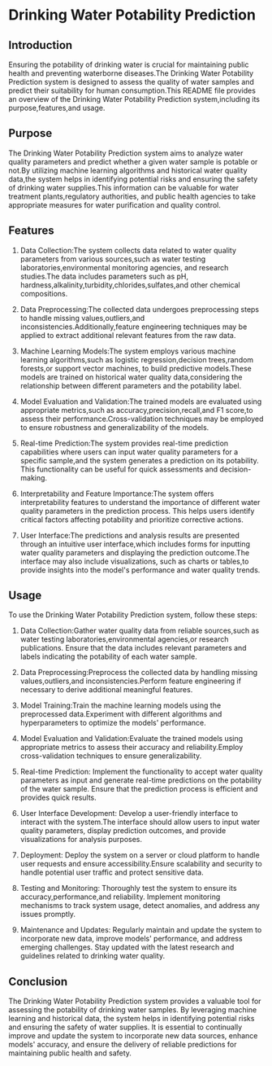 
# Drinking Water Potability Prediction

## Introduction
Ensuring the potability of drinking water is crucial for maintaining public health and preventing waterborne diseases.The Drinking Water Potability Prediction system is designed to assess the quality of water samples and predict their suitability for human consumption.This README file provides an overview of the Drinking Water Potability Prediction system,including its purpose,features,and usage.

## Purpose
The Drinking Water Potability Prediction system aims to analyze water quality parameters and predict whether a given water sample is potable or not.By utilizing machine learning algorithms and historical water quality data,the system helps in identifying potential risks and ensuring the safety of drinking water supplies.This information can be valuable for water treatment plants,regulatory authorities, and public health agencies to take appropriate measures for water purification and quality control.

## Features
1. Data Collection:The system collects data related to water quality parameters from various sources,such as water testing laboratories,environmental monitoring agencies, and research studies.The data includes parameters such as pH, hardness,alkalinity,turbidity,chlorides,sulfates,and other chemical compositions.

2. Data Preprocessing:The collected data undergoes preprocessing steps to handle missing values,outliers,and inconsistencies.Additionally,feature engineering techniques may be applied to extract additional relevant features from the raw data.

3. Machine Learning Models:The system employs various machine learning algorithms,such as logistic regression,decision trees,random forests,or support vector machines, to build predictive models.These models are trained on historical water quality data,considering the relationship between different parameters and the potability label.

4. Model Evaluation and Validation:The trained models are evaluated using appropriate metrics,such as accuracy,precision,recall,and F1 score,to assess their performance.Cross-validation techniques may be employed to ensure robustness and generalizability of the models.

5. Real-time Prediction:The system provides real-time prediction capabilities where users can input water quality parameters for a specific sample,and the system generates a prediction on its potability. This functionality can be useful for quick assessments and decision-making.

6. Interpretability and Feature Importance:The system offers interpretability features to understand the importance of different water quality parameters in the prediction process. This helps users identify critical factors affecting potability and prioritize corrective actions.

7. User Interface:The predictions and analysis results are presented through an intuitive user interface,which includes forms for inputting water quality parameters and displaying the prediction outcome.The interface may also include visualizations, such as charts or tables,to provide insights into the model's performance and water quality trends.

## Usage
To use the Drinking Water Potability Prediction system, follow these steps:

1. Data Collection:Gather water quality data from reliable sources,such as water testing laboratories,environmental agencies,or research publications. Ensure that the data includes relevant parameters and labels indicating the potability of each water sample.

2. Data Preprocessing:Preprocess the collected data by handling missing values,outliers,and inconsistencies.Perform feature engineering if necessary to derive additional meaningful features.

3. Model Training:Train the machine learning models using the preprocessed data.Experiment with different algorithms and hyperparameters to optimize the models' performance.

4. Model Evaluation and Validation:Evaluate the trained models using appropriate metrics to assess their accuracy and reliability.Employ cross-validation techniques to ensure generalizability.

5. Real-time Prediction: Implement the functionality to accept water quality parameters as input and generate real-time predictions on the potability of the water sample. Ensure that the prediction process is efficient and provides quick results.

6. User Interface Development: Develop a user-friendly interface to interact with the system.The interface should allow users to input water quality parameters, display prediction outcomes, and provide visualizations for analysis purposes.

7. Deployment: Deploy the system on a server or cloud platform to handle user requests and ensure accessibility.Ensure scalability and security to handle potential user traffic and protect sensitive data.

8. Testing and Monitoring: Thoroughly test the system to ensure its accuracy,performance,and reliability. Implement monitoring mechanisms to track system usage, detect anomalies, and address any issues promptly.

9. Maintenance and Updates: Regularly maintain and update the system to incorporate new data, improve models' performance, and address emerging challenges. Stay updated with the latest research and guidelines related to drinking water quality.

## Conclusion
The Drinking Water Potability Prediction system provides a valuable tool for assessing the potability of drinking water samples. By leveraging machine learning and historical data, the system helps in identifying potential risks and ensuring the safety of water supplies. It is essential to continually improve and update the system to incorporate new data sources, enhance models' accuracy, and ensure the delivery of reliable predictions for maintaining public health and safety.
